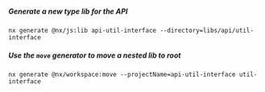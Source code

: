 ##### Generate a new type lib for the API

```shell
nx generate @nx/js:lib api-util-interface --directory=libs/api/util-interface
```

##### Use the `move` generator to move a nested lib to root

```shell
nx generate @nx/workspace:move --projectName=api-util-interface util-interface
```
